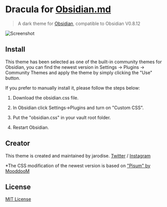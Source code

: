 # Dracula for [Obsidian.md](https://obsidian.md)

> A dark theme for [Obsidian](https://obisidian.md), compatible to Obsidian V0.8.12

![Screenshot](./screencap.jpg)

## Install
This theme has been selected as one of the built-in community themes for Obsidian, you can find the newest version in Settings -> Plugins -> Community Themes and apply the theme by simply clicking the "Use" button.

If you prefer to manually install it, please follow the steps below:

1. Download the obsidian.css file.

2. In Obsidian click Settings->Plugins and turn on "Custom CSS".

3. Put the "obsidian.css" in your vault root folder.

4. Restart Obsidian.


## Creator

This theme is created and maintained by jarodise. 
[Twitter](https://twitter.com/jarodise) / [Instagram](https://www.instagram.com/jarodise)

*The CSS modification of the newest version is based on ["Pisum" by MooddooM](https://github.com/GuangluWu/obsidian-pisum)

## License

[MIT License](./LICENSE)
